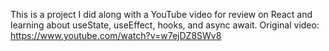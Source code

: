 This is a project I did along with a YouTube video for review on React and learning about useState, useEffect, hooks, and async await. Original video: https://www.youtube.com/watch?v=w7ejDZ8SWv8